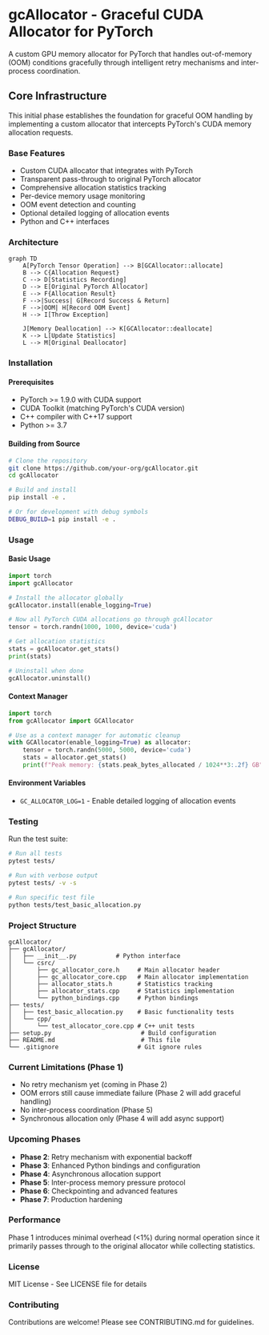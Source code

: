 # gcAllocator - Graceful CUDA Allocator for PyTorch

A custom GPU memory allocator for PyTorch that handles out-of-memory (OOM) conditions gracefully through intelligent retry mechanisms and inter-process coordination.

## Core Infrastructure

This initial phase establishes the foundation for graceful OOM handling by implementing a custom allocator that intercepts PyTorch's CUDA memory allocation requests.

### Base Features

-  Custom CUDA allocator that integrates with PyTorch
-  Transparent pass-through to original PyTorch allocator
-  Comprehensive allocation statistics tracking
-  Per-device memory usage monitoring
-  OOM event detection and counting
-  Optional detailed logging of allocation events
-  Python and C++ interfaces

### Architecture

```mermaid
graph TD
    A[PyTorch Tensor Operation] --> B[GCAllocator::allocate]
    B --> C{Allocation Request}
    C --> D[Statistics Recording]
    D --> E[Original PyTorch Allocator]
    E --> F{Allocation Result}
    F -->|Success| G[Record Success & Return]
    F -->|OOM| H[Record OOM Event]
    H --> I[Throw Exception]
    
    J[Memory Deallocation] --> K[GCAllocator::deallocate]
    K --> L[Update Statistics]
    L --> M[Original Deallocator]
```

### Installation

#### Prerequisites

- PyTorch >= 1.9.0 with CUDA support
- CUDA Toolkit (matching PyTorch's CUDA version)
- C++ compiler with C++17 support
- Python >= 3.7

#### Building from Source

```bash
# Clone the repository
git clone https://github.com/your-org/gcAllocator.git
cd gcAllocator

# Build and install
pip install -e .

# Or for development with debug symbols
DEBUG_BUILD=1 pip install -e .
```

### Usage

#### Basic Usage

```python
import torch
import gcAllocator

# Install the allocator globally
gcAllocator.install(enable_logging=True)

# Now all PyTorch CUDA allocations go through gcAllocator
tensor = torch.randn(1000, 1000, device='cuda')

# Get allocation statistics
stats = gcAllocator.get_stats()
print(stats)

# Uninstall when done
gcAllocator.uninstall()
```

#### Context Manager

```python
import torch
from gcAllocator import GCAllocator

# Use as a context manager for automatic cleanup
with GCAllocator(enable_logging=True) as allocator:
    tensor = torch.randn(5000, 5000, device='cuda')
    stats = allocator.get_stats()
    print(f"Peak memory: {stats.peak_bytes_allocated / 1024**3:.2f} GB")
```

#### Environment Variables

- `GC_ALLOCATOR_LOG=1` - Enable detailed logging of allocation events

### Testing

Run the test suite:

```bash
# Run all tests
pytest tests/

# Run with verbose output
pytest tests/ -v -s

# Run specific test file
python tests/test_basic_allocation.py
```

### Project Structure

```
gcAllocator/
├── gcAllocator/
│   ├── __init__.py           # Python interface
│   └── csrc/
│       ├── gc_allocator_core.h     # Main allocator header
│       ├── gc_allocator_core.cpp   # Main allocator implementation
│       ├── allocator_stats.h       # Statistics tracking
│       ├── allocator_stats.cpp     # Statistics implementation
│       └── python_bindings.cpp     # Python bindings
├── tests/
│   ├── test_basic_allocation.py    # Basic functionality tests
│   └── cpp/
│       └── test_allocator_core.cpp # C++ unit tests
├── setup.py                         # Build configuration
├── README.md                        # This file
└── .gitignore                      # Git ignore rules
```

### Current Limitations (Phase 1)

- No retry mechanism yet (coming in Phase 2)
- OOM errors still cause immediate failure (Phase 2 will add graceful handling)
- No inter-process coordination (Phase 5)
- Synchronous allocation only (Phase 4 will add async support)

### Upcoming Phases

- **Phase 2**: Retry mechanism with exponential backoff
- **Phase 3**: Enhanced Python bindings and configuration
- **Phase 4**: Asynchronous allocation support
- **Phase 5**: Inter-process memory pressure protocol
- **Phase 6**: Checkpointing and advanced features
- **Phase 7**: Production hardening

### Performance

Phase 1 introduces minimal overhead (<1%) during normal operation since it primarily passes through to the original allocator while collecting statistics.

### License

MIT License - See LICENSE file for details

### Contributing

Contributions are welcome! Please see CONTRIBUTING.md for guidelines.
```
